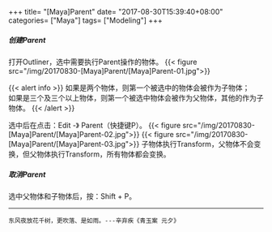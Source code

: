 +++
title= "[Maya]Parent"
date= "2017-08-30T15:39:40+08:00"
categories= ["Maya"]
tags= ["Modeling"]
+++

##### 创建Parent

打开Outliner，选中需要执行Parent操作的物体。
{{< figure src="/img/20170830-[Maya]Parent/[Maya]Parent-01.jpg">}}

{{< alert info >}}
如果是两个物体，则第一个被选中的物体会被作为子物体；  
如果是三个及三个以上物体，则第一个被选中物体会被作为父物体，其他的作为子物体。
{{< /alert >}}

选中后在点击：Edit -》 Parent（快捷键P）。
{{< figure src="/img/20170830-[Maya]Parent/[Maya]Parent-02.jpg">}}
{{< figure src="/img/20170830-[Maya]Parent/[Maya]Parent-03.jpg">}}
子物体执行Transform，父物体不会变换，但父物体执行Transform，所有物体都会变换。

##### 取消Parent

选中父物体和子物体后，按：Shift + P。

***
`东风夜放花千树，更吹落、是如雨。---辛弃疾《青玉案 元夕》`